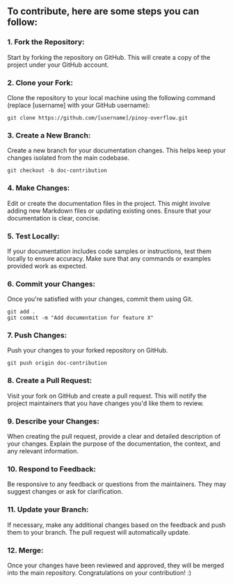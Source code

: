 ## To contribute, here are some steps you can follow:

### 1. Fork the Repository:

Start by forking the repository on GitHub. This will create a copy of the project under your GitHub account.

### 2. Clone your Fork:

Clone the repository to your local machine using the following command (replace [username] with your GitHub username):

```
git clone https://github.com/[username]/pinoy-overflow.git
```

### 3. Create a New Branch:

Create a new branch for your documentation changes. This helps keep your changes isolated from the main codebase.

```
git checkout -b doc-contribution
```

### 4. Make Changes:

Edit or create the documentation files in the project. This might involve adding new Markdown files or updating existing ones. Ensure that your documentation is clear, concise.

### 5. Test Locally:

If your documentation includes code samples or instructions, test them locally to ensure accuracy. Make sure that any commands or examples provided work as expected.

### 6. Commit your Changes:

Once you're satisfied with your changes, commit them using Git.

```
git add .
git commit -m "Add documentation for feature X"
```

### 7. Push Changes:

Push your changes to your forked repository on GitHub.

```
git push origin doc-contribution
```

### 8. Create a Pull Request:

Visit your fork on GitHub and create a pull request. This will notify the project maintainers that you have changes you'd like them to review.

### 9. Describe your Changes:

When creating the pull request, provide a clear and detailed description of your changes. Explain the purpose of the documentation, the context, and any relevant information.

### 10. Respond to Feedback:

Be responsive to any feedback or questions from the maintainers. They may suggest changes or ask for clarification.

### 11. Update your Branch:

If necessary, make any additional changes based on the feedback and push them to your branch. The pull request will automatically update.

### 12. Merge:

Once your changes have been reviewed and approved, they will be merged into the main repository. Congratulations on your contribution! :)
